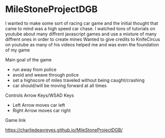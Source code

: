 # MileStoneProjectDGB

I wanted to make some sort of racing car game and the initial thought that came to mind was a high speed car chase.
I watched tons of tutorials on youtube about many diffrent javascript games and use a mixture of many diffrent ones in order to create mines 
Wanted to give credits to KnifeCircus on youtube as many of his videos helped me and was even the foundation of my game 

Main goal of the game

- run away from police
- avoid and weave through police
- set a highscore of miles traveled without being caught/crashing
- car should/will be moving forward at all times

Controls Arrow Keys/WSAD Keys

- Left Arrow moves car left
- Right Arrow moves car right

Game link 

https://charliedeavreyes.github.io/MileStoneProjectDGB/
